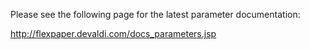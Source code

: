 Please see the following page for the latest parameter documentation:

http://flexpaper.devaldi.com/docs_parameters.jsp